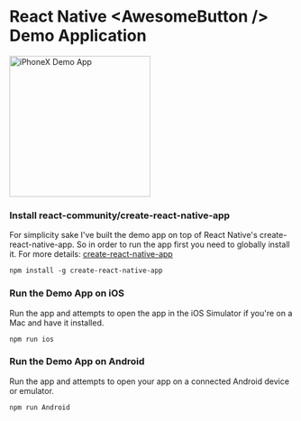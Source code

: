 # React Native &lt;AwesomeButton /&gt; Demo Application

<img alt='iPhoneX Demo App' width="250" src='' />

### Install react-community/create-react-native-app
For simplicity sake I've built the demo app on top of React Native's create-react-native-app. So in order to run the app first you need to globally install it. For more details: [create-react-native-app](https://github.com/react-community/create-react-native-app)
```
npm install -g create-react-native-app
```

### Run the Demo App on iOS
Run the app and attempts to open the app in the iOS Simulator if you're on a Mac and have it installed.
```
npm run ios
```

### Run the Demo App on Android
Run the app and attempts to open your app on a connected Android device or emulator.
```
npm run Android
```
